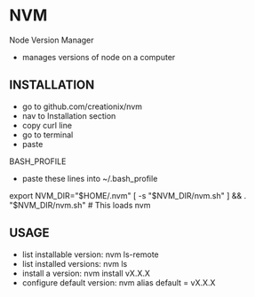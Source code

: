 # NVM

Node Version Manager

- manages versions of node on a computer

## INSTALLATION

- go to github.com/creationix/nvm
- nav to Installation section
- copy curl line
- go to terminal
- paste

BASH_PROFILE

- paste these lines into ~/.bash_profile

export NVM_DIR="$HOME/.nvm"
[ -s "$NVM_DIR/nvm.sh" ] && . "$NVM_DIR/nvm.sh" # This loads nvm

## USAGE

- list installable version: nvm ls-remote
- list installed versions: nvm ls
- install a version: nvm install vX.X.X
- configure default version: nvm alias default = vX.X.X




